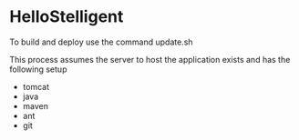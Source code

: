 # HelloStelligent

To build and deploy use the command update.sh

This process assumes the server to host the application exists and has the following setup
 - tomcat
 - java
 - maven
 - ant
 - git
